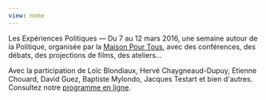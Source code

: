 ```yaml
---
view: none
---
```


Les Expériences Politiques &mdash; Du 7 au 12 mars 2016, une semaine autour de la Politique, organisée par la [Maison Pour Tous][1], avec des conférences, des débats, des projections de films, des ateliers…

Avec la participation de Loïc Blondiaux, Hervé Chaygneaud-Dupuy, Etienne Chouard, David Guez, Baptiste Mylondo, Jacques Testart et bien d'autres. Consultez notre [programme en ligne](/programme/).

[1]: http://www.salledesrancy.com/
